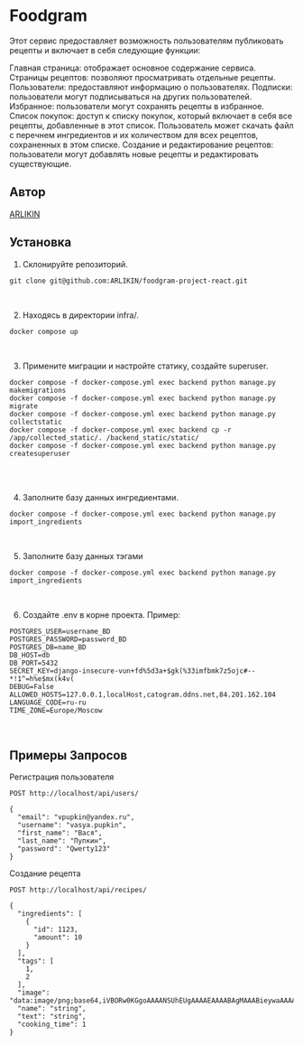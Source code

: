 # Foodgram
Этот сервис предоставляет возможность пользователям публиковать рецепты и включает в себя следующие функции:

Главная страница: отображает основное содержание сервиса.
Страницы рецептов: позволяют просматривать отдельные рецепты.
Пользователи: предоставляют информацию о пользователях.
Подписки: пользователи могут подписываться на других пользователей.
Избранное: пользователи могут сохранять рецепты в избранное.
Список покупок: доступ к списку покупок, который включает в себя все рецепты, добавленные в этот список. Пользователь может скачать файл с перечнем ингредиентов и их количеством для всех рецептов, сохраненных в этом списке.
Создание и редактирование рецептов: пользователи могут добавлять новые рецепты и редактировать существующие.

## Автор
[ARLIKIN](https://github.com/ARLIKIN)

## Установка
1. Склонируйте репозиторий.
```
git clone git@github.com:ARLIKIN/foodgram-project-react.git
```
<br>

2. Находясь в директории infra/.
```
docker compose up
```
<br>

3. Примените миграции и настройте статику, создайте superuser.
```
docker compose -f docker-compose.yml exec backend python manage.py makemigrations
docker compose -f docker-compose.yml exec backend python manage.py migrate
docker compose -f docker-compose.yml exec backend python manage.py collectstatic
docker compose -f docker-compose.yml exec backend cp -r /app/collected_static/. /backend_static/static/
docker compose -f docker-compose.yml exec backend python manage.py createsuperuser
```
<br>

<br>

4. Заполните базу данных ингредиентами.
```
docker compose -f docker-compose.yml exec backend python manage.py import_ingredients
```
<br>

5. Заполните базу данных тэгами
```
docker compose -f docker-compose.yml exec backend python manage.py import_ingredients
```
<br>

6. Создайте .env в корне проекта. Пример:
```
POSTGRES_USER=username_BD
POSTGRES_PASSWORD=password_BD
POSTGRES_DB=name_BD
DB_HOST=db
DB_PORT=5432
SECRET_KEY=django-insecure-vun+fd%5d3a+$gk(%33imfbmk7z5ojc#--*!1^=h%e$mx(k4v(
DEBUG=False
ALLOWED_HOSTS=127.0.0.1,localHost,catogram.ddns.net,84.201.162.104
LANGUAGE_CODE=ru-ru
TIME_ZONE=Europe/Moscow
```
<br>


## Примеры Запросов
Регистрация пользователя
```
POST http://localhost/api/users/

{
  "email": "vpupkin@yandex.ru",
  "username": "vasya.pupkin",
  "first_name": "Вася",
  "last_name": "Пупкин",
  "password": "Qwerty123"
}
```

Создание рецепта
```
POST http://localhost/api/recipes/

{
  "ingredients": [
    {
      "id": 1123,
      "amount": 10
    }
  ],
  "tags": [
    1,
    2
  ],
  "image": "data:image/png;base64,iVBORw0KGgoAAAANSUhEUgAAAAEAAAABAgMAAABieywaAAAACVBMVEUAAAD///9fX1/S0ecCAAAACXBIWXMAAA7EAAAOxAGVKw4bAAAACklEQVQImWNoAAAAggCByxOyYQAAAABJRU5ErkJggg==",
  "name": "string",
  "text": "string",
  "cooking_time": 1
}
```

